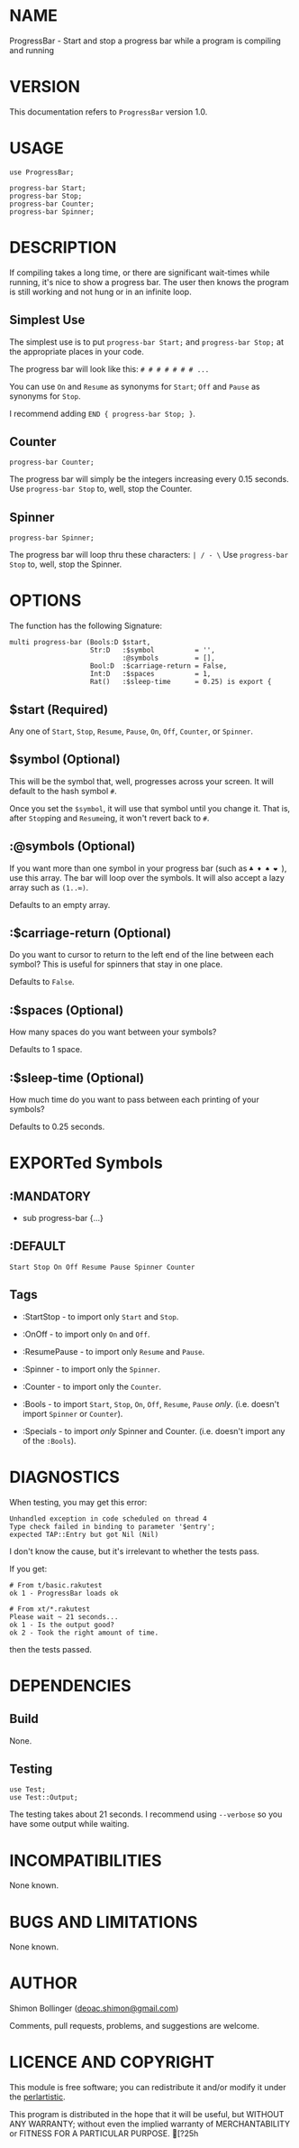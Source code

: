 NAME
====

ProgressBar - Start and stop a progress bar while a program is compiling and running

VERSION
=======

This documentation refers to `ProgressBar` version 1.0.

USAGE
=====

    use ProgressBar;

    progress-bar Start;
    progress-bar Stop;
    progress-bar Counter;
    progress-bar Spinner;

DESCRIPTION
===========

If compiling takes a long time, or there are significant wait-times while running, it's nice to show a progress bar. The user then knows the program is still working and not hung or in an infinite loop.

Simplest Use
------------

The simplest use is to put `progress-bar Start;` and `progress-bar Stop;` at the appropriate places in your code.

The progress bar will look like this: `# # # # # # # ...`

You can use `On` and `Resume` as synonyms for `Start`; `Off` and `Pause` as synonyms for `Stop`.

I recommend adding `END { progress-bar Stop; }`.

Counter
-------

    progress-bar Counter;

The progress bar will simply be the integers increasing every 0.15 seconds. Use `progress-bar Stop` to, well, stop the Counter.

Spinner
-------

    progress-bar Spinner;

The progress bar will loop thru these characters: `| / - \` Use `progress-bar Stop` to, well, stop the Spinner.

OPTIONS
=======

The function has the following Signature:

    multi progress-bar (Bools:D $start,
                        Str:D   :$symbol          = '',
                                :@symbols         = [],
                        Bool:D  :$carriage-return = False,
                        Int:D   :$spaces          = 1,
                        Rat()   :$sleep-time      = 0.25) is export {

$start (Required)
-----------------

Any one of `Start`, `Stop`, `Resume`, `Pause`, `On`, `Off`, `Counter`, or `Spinner`.

$symbol (Optional)
------------------

This will be the symbol that, well, progresses across your screen. It will default to the hash symbol `#`.

Once you set the `$symbol`, it will use that symbol until you change it. That is, after `Stop`ping and `Resume`ing, it won't revert back to `#`.

:@symbols (Optional)
--------------------

If you want more than one symbol in your progress bar (such as `♣️ ♦️ ♠️ ❤️ `), use this array. The bar will loop over the symbols. It will also accept a lazy array such as `(1..∞)`.

Defaults to an empty array.

:$carriage-return (Optional)
----------------------------

Do you want to cursor to return to the left end of the line between each symbol? This is useful for spinners that stay in one place.

Defaults to `False`.

:$spaces (Optional)
-------------------

How many spaces do you want between your symbols?

Defaults to 1 space.

:$sleep-time (Optional)
-----------------------

How much time do you want to pass between each printing of your symbols?

Defaults to 0.25 seconds.

EXPORTed Symbols
================

:MANDATORY
----------

  * sub progress-bar {...}

:DEFAULT
--------

    Start Stop On Off Resume Pause Spinner Counter

Tags
----

  * :StartStop - to import only `Start` and `Stop`.

  * :OnOff - to import only `On` and `Off`.

  * :ResumePause - to import only `Resume` and `Pause`.

  * :Spinner - to import only the `Spinner`.

  * :Counter - to import only the `Counter`.

  * :Bools - to import `Start`, `Stop`, `On`, `Off`, `Resume`, `Pause` *only*. (i.e. doesn't import `Spinner` or `Counter`).

  * :Specials - to import *only* Spinner and Counter. (i.e. doesn't import any of the `:Bools`).

DIAGNOSTICS
===========

When testing, you may get this error:

    Unhandled exception in code scheduled on thread 4
    Type check failed in binding to parameter '$entry'; 
    expected TAP::Entry but got Nil (Nil)

I don't know the cause, but it's irrelevant to whether the tests pass. 

If you get: 

    # From t/basic.rakutest
    ok 1 - ProgressBar loads ok

    # From xt/*.rakutest
    Please wait ~ 21 seconds...
    ok 1 - Is the output good?
    ok 2 - Took the right amount of time.

then the tests passed.

DEPENDENCIES
============

Build
-----

None.

Testing
-------

    use Test;
    use Test::Output;

The testing takes about 21 seconds. I recommend using `--verbose` so you have some output while waiting.

INCOMPATIBILITIES
=================

None known.

BUGS AND LIMITATIONS
====================

None known.

AUTHOR
======

Shimon Bollinger (deoac.shimon@gmail.com)

Comments, pull requests, problems, and suggestions are welcome.

LICENCE AND COPYRIGHT
=====================

This module is free software; you can redistribute it and/or modify it under the [perlartistic](http://perldoc.perl.org/perlartistic.html).

This program is distributed in the hope that it will be useful, but WITHOUT ANY WARRANTY; without even the implied warranty of MERCHANTABILITY or FITNESS FOR A PARTICULAR PURPOSE.
[?25h